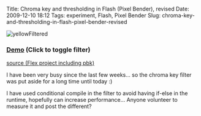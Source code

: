 Title: Chroma key and thresholding in Flash (Pixel Bender), revised
Date: 2009-12-10 18:12
Tags: experiment, Flash, Pixel Bender
Slug: chroma-key-and-thresholding-in-flash-pixel-bender-revised

![yellowFiltered][]

### [Demo][] (Click to toggle filter)

[source (Flex project including pbk)][]

I have been very busy since the last few weeks... so the chroma key
filter was put aside for a long time until today :)

I have used conditional compile in the filter to avoid having if-else in
the runtime, hopefully can increase performance... Anyone volunteer to
measure it and post the different?

  [yellowFiltered]: /files/2009/yellowFiltered.png
    "yellowFiltered"
  [Demo]: /files/2009/chromaKey.html
  [source (Flex project including pbk)]: /files/2009/chromaKey.zip

